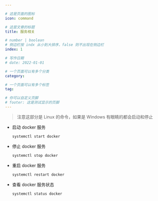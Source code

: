 ```yaml
---

# 这是页面的图标
icon: command

# 这是文章的标题
title: 服务相关

# number | boolean
# 侧边栏按 indx 从小到大排序，false 则不出现在侧边栏
index: 1

# 写作日期
# date: 2022-01-01

# 一个页面可以有多个分类
category: 

# 一个页面可以有多个标签
tag: 

# 你可以自定义页脚
# footer: 这是测试显示的页脚
---
```




> 注意这部分是 Linux 的命令，如果是 Windows 有眼睛的都会启动和停止

- 启动 docker 服务

  ```sh
  systemctl start docker
  ```

  

- 停止 docker 服务

  ```sh
  systemctl stop docker
  ```

  

- 重启 docker 服务

  ```sh
  systemctl restart docker
  ```

  

- 查看 docker 服务状态

  ```sh
  systemctl status docker
  ```

